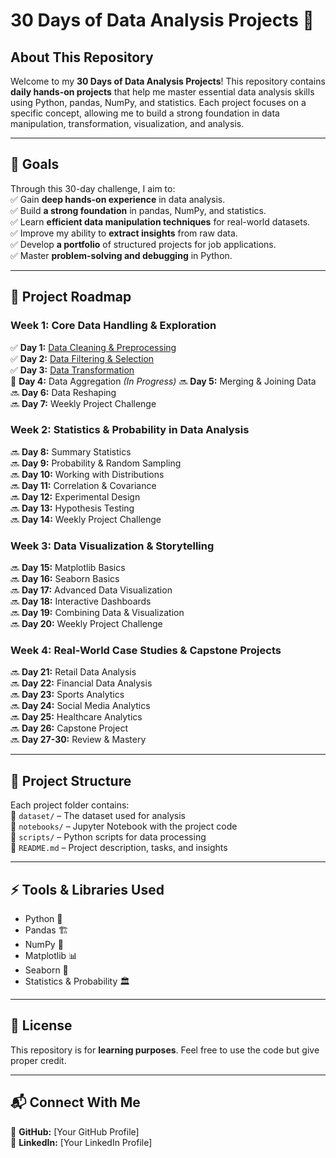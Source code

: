 # **30 Days of Data Analysis Projects 🚀**

## **About This Repository**
Welcome to my **30 Days of Data Analysis Projects**! This repository contains **daily hands-on projects** that help me master essential data analysis skills using Python, pandas, NumPy, and statistics. Each project focuses on a specific concept, allowing me to build a strong foundation in data manipulation, transformation, visualization, and analysis.  

---

## **🎯 Goals**
Through this 30-day challenge, I aim to:  
✅ Gain **deep hands-on experience** in data analysis.  
✅ Build **a strong foundation** in pandas, NumPy, and statistics.  
✅ Learn **efficient data manipulation techniques** for real-world datasets.  
✅ Improve my ability to **extract insights** from raw data.  
✅ Develop **a portfolio** of structured projects for job applications.  
✅ Master **problem-solving and debugging** in Python.  

---

## **📌 Project Roadmap**

### **Week 1: Core Data Handling & Exploration**
✅ **Day 1:** [Data Cleaning & Preprocessing](./Day_1_Data_Cleaning/)  
✅ **Day 2:** [Data Filtering & Selection](./Day_2_Data_Filtering/)  
✅ **Day 3:** [Data Transformation](./Day_3:_Data_Transformation/)  
🚀 **Day 4:** Data Aggregation  *(In Progress)*
🔜 **Day 5:** Merging & Joining Data  
🔜 **Day 6:** Data Reshaping  
🔜 **Day 7:** Weekly Project Challenge  

### **Week 2: Statistics & Probability in Data Analysis**
🔜 **Day 8:** Summary Statistics  
🔜 **Day 9:** Probability & Random Sampling  
🔜 **Day 10:** Working with Distributions  
🔜 **Day 11:** Correlation & Covariance  
🔜 **Day 12:** Experimental Design  
🔜 **Day 13:** Hypothesis Testing  
🔜 **Day 14:** Weekly Project Challenge  

### **Week 3: Data Visualization & Storytelling**
🔜 **Day 15:** Matplotlib Basics  
🔜 **Day 16:** Seaborn Basics  
🔜 **Day 17:** Advanced Data Visualization  
🔜 **Day 18:** Interactive Dashboards  
🔜 **Day 19:** Combining Data & Visualization  
🔜 **Day 20:** Weekly Project Challenge  

### **Week 4: Real-World Case Studies & Capstone Projects**
🔜 **Day 21:** Retail Data Analysis  
🔜 **Day 22:** Financial Data Analysis  
🔜 **Day 23:** Sports Analytics  
🔜 **Day 24:** Social Media Analytics  
🔜 **Day 25:** Healthcare Analytics  
🔜 **Day 26:** Capstone Project  
🔜 **Day 27-30:** Review & Mastery  

---

## **📂 Project Structure**
Each project folder contains:  
📁 `dataset/` – The dataset used for analysis  
📁 `notebooks/` – Jupyter Notebook with the project code  
📁 `scripts/` – Python scripts for data processing  
📄 `README.md` – Project description, tasks, and insights  

---

## **⚡ Tools & Libraries Used**
- Python 🐍  
- Pandas 🏗  
- NumPy 🔢  
- Matplotlib 📊  
- Seaborn 🎨  
- Statistics & Probability 🏛  

---

## **📜 License**
This repository is for **learning purposes**. Feel free to use the code but give proper credit.  

---

## **📬 Connect With Me**
📌 **GitHub:** [Your GitHub Profile]  
📌 **LinkedIn:** [Your LinkedIn Profile]

